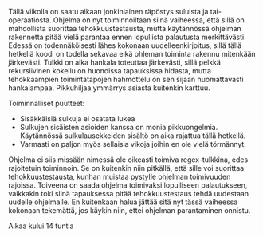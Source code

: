 Tällä viikolla on saatu aikaan jonkinlainen räpöstys suluista ja tai-operaatiosta. Ohjelma on nyt toiminnoiltaan siinä vaiheessa, että sillä on mahdollista suorittaa tehokkuustestausta, mutta käytännössä ohjelman rakennetta pitää vielä parantaa ennen lopullista palautusta merkittävästi. Edessä on todennäköisesti lähes kokonaan uudelleenkirjoitus, sillä tällä hetkellä koodi on todella sekavaa eikä ohleman toiminta rakennu mitenkään järkevästi. Tulkki on aika hankala toteuttaa järkevästi, sillä pelkkä rekursiivinen kokeilu on huonoissa tapauksissa hidasta, mutta tehokkaampien toimintatapojen hahmottelu on sen sijaan huomattavasti hankalampaa. Pikkuhiljaa ymmärrys asiasta kuitenkin karttuu.

Toiminnalliset puutteet:
 - Sisäkkäisiä sulkuja ei osatata lukea
 - Sulkujen sisäisten asioiden kanssa on monia pikkuongelmia. Käytännössä sulkulausekkeiden sisältö on aika rajattua tällä hetkellä.
 - Varmasti on paljon myös sellaisia vikoja joihin en ole vielä törmännyt.

Ohjelma ei siis missään nimessä ole oikeasti toimiva regex-tulkkina, edes rajoitetuin toiminnoin. Se on kuitenkin niin pitkällä, että sille voi suorittaa tehokkuustestausta, kunhan muistaa pystylle ohjelman toimivuuden rajoissa. Toiveena on saada ohjelma toimivaksi lopulliseen palautukseen, vaikkakin toki siinä tapauksessa pitää tehokkuustestaus tehdä uudestaan uudelle ohjelmalle. En kuitenkaan halua jättää sitä nyt tässä vaiheessa kokonaan tekemättä, jos käykin niin, ettei ohjelman parantaminen onnistu.

Aikaa kului 14 tuntia
